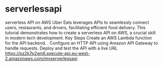 # serverlessapi
serverless API on AWS
Uber Eats leverages APIs to seamlessly connect users, restaurants, and drivers, facilitating efficient food delivery. This tutorial demonstrates how to create a serverless API on AWS, a crucial skill in modern tech development.
Key Steps
Create an AWS Lambda function for the API backend.
.
Configure an HTTP API using Amazon  API Gateway to handle requests.
Deploy and test the API with a live URL
https://pz2k7p2wn6.execute-api.eu-west-2.amazonaws.com/myserverlessapi
